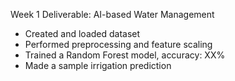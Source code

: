Week 1 Deliverable: AI-based Water Management
- Created and loaded dataset
- Performed preprocessing and feature scaling
- Trained a Random Forest model, accuracy: XX%
- Made a sample irrigation prediction
